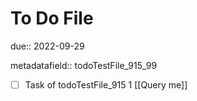 # To Do File

due:: 2022-09-29

metadatafield:: todoTestFile_915_99

- [ ] Task of todoTestFile_915 1 [[Query me]]
